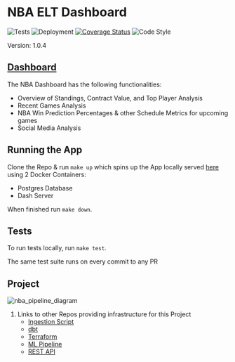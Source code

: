 # NBA ELT Dashboard
![Tests](https://github.com/jyablonski/nba_elt_dashboard/actions/workflows/test.yml/badge.svg) ![Deployment](https://github.com/jyablonski/nba_elt_dashboard/actions/workflows/deploy.yml/badge.svg) [![Coverage Status](https://coveralls.io/repos/github/jyablonski/nba_elt_dashboard/badge.svg?branch=master)](https://coveralls.io/github/jyablonski/nba_elt_dashboard?branch=master) ![Code Style](https://img.shields.io/badge/code%20style-black-000000.svg)

Version: 1.0.4

## [Dashboard](https://nbadashboard.jyablonski.dev)

The NBA Dashboard has the following functionalities:
- Overview of Standings, Contract Value, and Top Player Analysis
- Recent Games Analysis
- NBA Win Prediction Percentages & other Schedule Metrics for upcoming games
- Social Media Analysis

## Running the App
Clone the Repo & run `make up` which spins up the App locally served [here](http://localhost:9090/) using 2 Docker Containers:
- Postgres Database
- Dash Server

When finished run `make down`.

## Tests
To run tests locally, run `make test`.

The same test suite runs on every commit to any PR

## Project
![nba_pipeline_diagram](https://github.com/jyablonski/nba_elt_dashboard/assets/16946556/e41ee516-9f38-4b4a-bbeb-8447ce35d480)

1. Links to other Repos providing infrastructure for this Project
    * [Ingestion Script](https://github.com/jyablonski/python_docker)
    * [dbt](https://github.com/jyablonski/nba_elt_dbt)
    * [Terraform](https://github.com/jyablonski/aws_terraform)
    * [ML Pipeline](https://github.com/jyablonski/nba_elt_mlflow)
    * [REST API](https://github.com/jyablonski/nba_elt_rest_api)